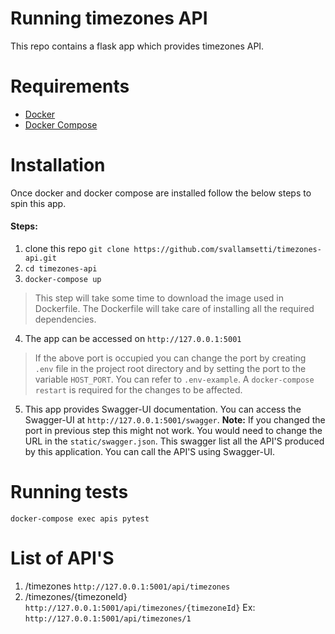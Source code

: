 # Running timezones API

This repo contains a flask app which provides timezones API.

# Requirements
   * [Docker](https://docs.docker.com/get-docker/)
   * [Docker Compose](https://docs.docker.com/compose/install/)

# Installation
Once docker and docker compose are installed follow the below steps to spin this app.

#### Steps:
1. clone this repo 
`git clone https://github.com/svallamsetti/timezones-api.git`
2. `cd timezones-api`
3. `docker-compose up`
> This step will take some time to download the image used in Dockerfile. The Dockerfile will take care of installing all the required dependencies.
4. The app can be accessed on   `http://127.0.0.1:5001`
> If the above port is occupied you can change the port by creating `.env` file in the project root directory and by setting the port to the variable `HOST_PORT`. You can refer to `.env-example`. A `docker-compose restart` is required for the changes to be affected.
5. This app provides Swagger-UI documentation. You can access the Swagger-UI at `http://127.0.0.1:5001/swagger`. **Note:** If you changed the port in previous step this might not work. You would need to change the URL in the `static/swagger.json`. This swagger list all the API'S produced by this application. You can call the API'S using Swagger-UI.

# Running tests

`docker-compose exec apis pytest`

# List of API'S

1. /timezones `http://127.0.0.1:5001/api/timezones`
2. /timezones/{timezoneId} `http://127.0.0.1:5001/api/timezones/{timezoneId}` Ex:  `http://127.0.0.1:5001/api/timezones/1`